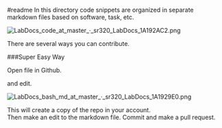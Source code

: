 #readme
In this directory code snippets are organized in separate markdown files based on software, task, etc. 

<img src="http://eagle.fish.washington.edu/cnidarian/skitch/LabDocs_code_at_master_·_sr320_LabDocs_1A192AC2.png" alt="LabDocs_code_at_master_·_sr320_LabDocs_1A192AC2.png"/>

There are several ways you can contribute.

###Super Easy Way

Open file in Github.

and edit. 

<img src="http://eagle.fish.washington.edu/cnidarian/skitch/LabDocs_bash_md_at_master_·_sr320_LabDocs_1A1929E0.png" alt="LabDocs_bash_md_at_master_·_sr320_LabDocs_1A1929E0.png"/>


This will create a copy of the repo in your account.   
Then make an edit to the markdown file. 
Commit and make a pull request. 